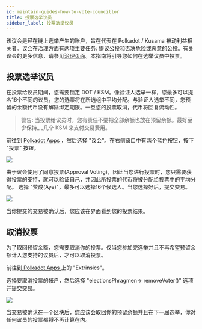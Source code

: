 ```yaml
---
id: maintain-guides-how-to-vote-councillor
title: 投票选举议员
sidebar_label: 投票选举议员
---
```


该议会是经在链上选举产生的账户，旨在代表在 Polkadot / Kusama 被动利益相关者。议会在治理方面有两项主要任务: 提议公投和否决危险或恶意的公投。有关议会的更多信息，请参见[治理页面](learn-governance#council)。本指南将引导您如何在选举议员中投票。

## 投票选举议员

在投票给议员期间，您需要锁定 DOT / KSM。像验证人选举一样，您最多可以提名16个不同的议员，您的选票将在所选组中平均分配。与验证人选举不同，您预留的余额代币没有解除绑定期限。一旦您的投票取消，代币将回复流动性。

> 警告: 当投票给议员时，您有责任不要把全部余额也放在预留余额。最好至少保持_ _几个 KSM 来支付交易费用。

前往到 [ Polkadot Apps ](https://polkadot.js.org/apps)，然后选择 "议会"。在右侧窗口中有两个蓝色按钮，按下 "投票" 按钮。

![](assets/council/vote.png)

由于议会使用了同意投票(Approval Voting)，因此当您进行投票时，您只需要获得投票的支持，就可以验证自己，并因此所投票的代币将被分配给投票中的平均分配。 选择 "赞成(Aye)"，最多可以选择16个候选人。当您选择好后，提交交易。

![](assets/council/vote_for_yourself.png)

当你提交的交易被确认后，您应该在界面看到您的投票结果。

## 取消投票

为了取回预留余额，您需要取消你的投票。仅当您参加完选举并且不再希望预留余额计入您支持的议员后，才可以取消投票。

前往到[ Polkadot Apps ](https://polkadot.js.org/apps)上的 "Extrinsics"。

选择要取消投票的帐户，然后选择 "electionsPhragmen-> removeVoter()" 选项并提交交易。

![](assets/council/remove_vote.png)

当交易被确认在一个区块后，您应该会取回你的预留余额并且在下一届选举，你对任何议员的投票都将不再计算在内。
